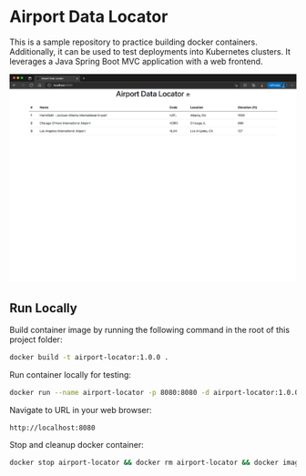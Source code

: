 # Airport Data Locator

This is a sample repository to practice building docker containers. Additionally, it can be used to test deployments 
into Kubernetes clusters. It leverages a Java Spring Boot MVC application with a web frontend.

![frontend](./app.png)

## Run Locally

Build container image by running the following command in the root of this project folder: 

```bash
docker build -t airport-locator:1.0.0 .
```

Run container locally for testing:

```bash
docker run --name airport-locator -p 8080:8080 -d airport-locator:1.0.0
```

Navigate to URL in your web browser:

```
http://localhost:8080
```

Stop and cleanup docker container:

```bash
docker stop airport-locator && docker rm airport-locator && docker image rm airport-locator:1.0.0
```